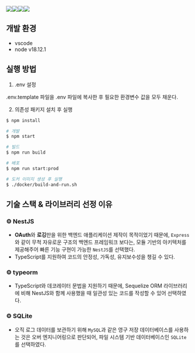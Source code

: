 <img src="https://img.shields.io/badge/NestJS-E0234E?style=flat-square&logo=nestjs"><img src="https://img.shields.io/badge/SQLite-003B57?style=flat-square&logo=sqlite"><img src="https://img.shields.io/badge/typeorm-f7a600?style=flat-square"><img src="https://img.shields.io/badge/npm-CB3837?style=flat-square&logo=npm">

## 개발 환경 

- vscode
- node v18.12.1

## 실행 방법

1. .env 설정

.env.template 파일을 .env 파일에 복사한 후 필요한 환경변수 값을 모두 채운다.

2. 의존성 패키지 설치 후 실행

```bash
$ npm install

# 개발
$ npm start

# 빌드
$ npm run build

# 배포
$ npm run start:prod

# 도커 이미지 생성 후 실행
$ ./docker/build-and-run.sh
```

## 기술 스택 & 라이브러리 선정 이유

### :gear: NestJS

- **OAuth**와 **로깅**만을 위한 백엔드 애플리케이션 제작이 목적이었기 때문에, `Express`와 같이 무척 자유로운 구조의 백엔드 프레임워크 보다는, 모듈 기반의 아키텍처를 제공해주어 빠른 기능 구현이 가능한 `NestJS`를 선택했다.
- TypeScript를 지원하여 코드의 안정성, 가독성, 유지보수성을 챙길 수 있다.

### :gear: typeorm

- TypeScript와 데코레이터 문법을 지원하기 때문에, Sequelize ORM 라이브러리에 비해 NestJS와 함께 사용했을 때 일관성 있는 코드를 작성할 수 있어 선택하였다.

### :gear: SQLite

- 오직 로그 데이터를 보관하기 위해 `MySQL`과 같은 영구 저장 데이터베이스를 사용하는 것은 오버 엔지니어링으로 판단되어, 파일 시스템 기반 데이터베이스인 `SQLite`를 선택하였다.
